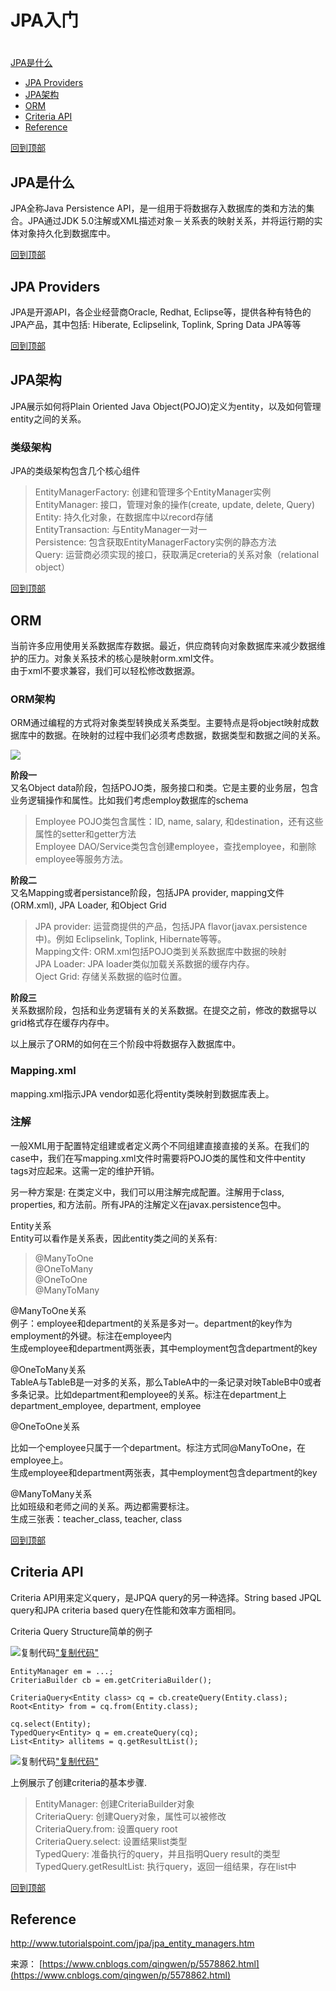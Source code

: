 # JPA入门

# 

[JPA是什么](https://www.cnblogs.com/qingwen/p/5578862.html#_label0)

* [JPA Providers](https://www.cnblogs.com/qingwen/p/5578862.html#_label1)
* [JPA架构](https://www.cnblogs.com/qingwen/p/5578862.html#_label2)
* [ORM](https://www.cnblogs.com/qingwen/p/5578862.html#_label3)
* [Criteria API](https://www.cnblogs.com/qingwen/p/5578862.html#_label4)
* [Reference](https://www.cnblogs.com/qingwen/p/5578862.html#_label5)

[回到顶部](https://www.cnblogs.com/qingwen/p/5578862.html#_labelTop)

## JPA是什么

JPA全称Java Persistence API，是一组用于将数据存入数据库的类和方法的集合。JPA通过JDK 5.0注解或XML描述对象－关系表的映射关系，并将运行期的实体对象持久化到数据库中。

[回到顶部](https://www.cnblogs.com/qingwen/p/5578862.html#_labelTop)

## JPA Providers

JPA是开源API，各企业经营商Oracle, Redhat, Eclipse等，提供各种有特色的JPA产品，其中包括: Hiberate, Eclipselink, Toplink, Spring Data JPA等等

[回到顶部](https://www.cnblogs.com/qingwen/p/5578862.html#_labelTop)

## JPA架构

JPA展示如何将Plain Oriented Java Object(POJO)定义为entity，以及如何管理entity之间的关系。

### 类级架构

JPA的类级架构包含几个核心组件

> EntityManagerFactory: 创建和管理多个EntityManager实例  
> EntityManager: 接口，管理对象的操作(create, update, delete, Query)  
> Entity: 持久化对象，在数据库中以record存储  
> EntityTransaction: 与EntityManager一对一  
> Persistence: 包含获取EntityManagerFactory实例的静态方法  
> Query: 运营商必须实现的接口，获取满足creteria的关系对象（relational object）

[回到顶部](https://www.cnblogs.com/qingwen/p/5578862.html#_labelTop)

## ORM

当前许多应用使用关系数据库存数据。最近，供应商转向对象数据库来减少数据维护的压力。对象关系技术的核心是映射orm.xml文件。  
由于xml不要求兼容，我们可以轻松修改数据源。

### ORM架构

ORM通过编程的方式将对象类型转换成关系类型。主要特点是将object映射成数据库中的数据。在映射的过程中我们必须考虑数据，数据类型和数据之间的关系。

![](0.42418679405191506-20220205163733-m9yeld7.png)

**阶段一**  
又名Object data阶段，包括POJO类，服务接口和类。它是主要的业务层，包含业务逻辑操作和属性。比如我们考虑employ数据库的schema

> Employee POJO类包含属性：ID, name, salary, 和destination，还有这些属性的setter和getter方法  
> Employee DAO/Service类包含创建employee，查找employee，和删除employee等服务方法。

**阶段二**  
又名Mapping或者persistance阶段，包括JPA provider, mapping文件(ORM.xml), JPA Loader, 和Object Grid

> JPA provider: 运营商提供的产品，包括JPA flavor(javax.persistence中)。例如 Eclipselink, Toplink, Hibernate等等。  
> Mapping文件: ORM.xml包括POJO类到关系数据库中数据的映射  
> JPA Loader: JPA loader类似加载关系数据的缓存内存。  
> Oject Grid: 存储关系数据的临时位置。

**阶段三**  
关系数据阶段，包括和业务逻辑有关的关系数据。在提交之前，修改的数据导以grid格式存在缓存内存中。

以上展示了ORM的如何在三个阶段中将数据存入数据库中。

### Mapping.xml

mapping.xml指示JPA vendor如恶化将entity类映射到数据库表上。

### 注解

一般XML用于配置特定组建或者定义两个不同组建直接直接的关系。在我们的case中，我们在写mapping.xml文件时需要将POJO类的属性和文件中entity tags对应起来。这需一定的维护开销。

另一种方案是: 在类定义中，我们可以用注解完成配置。注解用于class, properties, 和方法前。所有JPA的注解定义在javax.persistence包中。

Entity关系  
Entity可以看作是关系表，因此entity类之间的关系有:

> @ManyToOne  
> @OneToMany  
> @OneToOne  
> @ManyToMany

@ManyToOne关系  
例子：employee和department的关系是多对一。department的key作为employment的外键。标注在employee内  
生成employee和department两张表，其中employment包含department的key

@OneToMany关系  
TableA与TableB是一对多的关系，那么TableA中的一条记录对映TableB中0或者多条记录。比如department和employee的关系。标注在department上  
department_employee, department, employee

@OneToOne关系

比如一个employee只属于一个department。标注方式同@ManyToOne，在employee上。  
生成employee和department两张表，其中employment包含department的key

@ManyToMany关系  
比如班级和老师之间的关系。两边都需要标注。  
生成三张表：teacher_class, teacher, class

[回到顶部](https://www.cnblogs.com/qingwen/p/5578862.html#_labelTop)

## Criteria API

Criteria API用来定义query，是JPQA query的另一种选择。String based JPQL query和JPA criteria based query在性能和效率方面相同。

Criteria Query Structure简单的例子

![复制代码](0.14976750879700473-20220205163733-icmke2f.png)[&quot;复制代码&quot;]("复制代码")

```
EntityManager em = ...;
CriteriaBuilder cb = em.getCriteriaBuilder();

CriteriaQuery<Entity class> cq = cb.createQuery(Entity.class);
Root<Entity> from = cq.from(Entity.class);

cq.select(Entity);
TypedQuery<Entity> q = em.createQuery(cq);
List<Entity> allitems = q.getResultList();
```

![复制代码](0.9709107837342055-20220205163733-eb36e0b.png)[&quot;复制代码&quot;]("复制代码")

上例展示了创建criteria的基本步骤.

> EntityManager: 创建CriteriaBuilder对象  
> CriteriaQuery: 创建Query对象，属性可以被修改  
> CriteriaQuery.from: 设置query root  
> CriteriaQuery.select: 设置结果list类型  
> TypedQuery<T>: 准备执行的query，并且指明Query result的类型  
> TypedQuery.getResultList: 执行query，返回一组结果，存在list中

[回到顶部](https://www.cnblogs.com/qingwen/p/5578862.html#_labelTop)

## Reference

http://www.tutorialspoint.com/jpa/jpa_entity_managers.htm

来源： [https://www.cnblogs.com/qingwen/p/5578862.html](https://www.cnblogs.com/qingwen/p/5578862.html)
